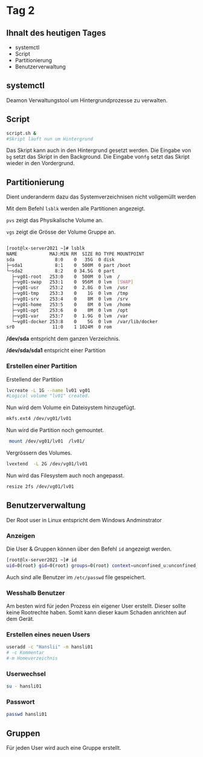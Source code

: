 # Tag 2

## Ihnalt des heutigen Tages
- systemctl
- Script
- Partitionierung
- Benutzerverwaltung


## systemctl

Deamon Verwaltungstool um Hintergrundprozesse zu verwalten. 

## Script 

```sh
script.sh &
#Skript läuft nun um Hintergrund
```

Das Skript kann auch in den Hintergrund gesetzt werden. 
Die Eingabe von `bg` setzt das Skript in den Background. 
Die Eingabe von`fg` setzt das Skript wieder in den Vordergrund. 

## Partitionierung

Dient underanderm dazu das Systemverzeichnisen nicht vollgemüllt werden

Mit dem Befehl `lsblk` werden alle Partitionen angezeigt. 

`pvs` zeigt das Physikalische Volume an. 

`vgs` zeigt die Grösse der Volume Gruppe an. 

```sh

[root@lx-server2021 ~]# lsblk
NAME            MAJ:MIN RM  SIZE RO TYPE MOUNTPOINT
sda               8:0    0   35G  0 disk 
├─sda1            8:1    0  500M  0 part /boot
└─sda2            8:2    0 34.5G  0 part 
  ├─vg01-root   253:0    0  500M  0 lvm  /
  ├─vg01-swap   253:1    0  956M  0 lvm  [SWAP]
  ├─vg01-usr    253:2    0  2.8G  0 lvm  /usr
  ├─vg01-tmp    253:3    0    1G  0 lvm  /tmp
  ├─vg01-srv    253:4    0    8M  0 lvm  /srv
  ├─vg01-home   253:5    0    8M  0 lvm  /home
  ├─vg01-opt    253:6    0    8M  0 lvm  /opt
  ├─vg01-var    253:7    0  1.9G  0 lvm  /var
  └─vg01-docker 253:8    0    5G  0 lvm  /var/lib/docker
sr0              11:0    1 1024M  0 rom  

```
**/dev/sda** entspricht dem ganzen Verzeichnis. 

**/dev/sda/sda1** entspricht einer Partition

### Erstellen einer Partition

Erstellend der Partition
```sh
lvcreate -L 1G --name lv01 vg01
#Logical volume "lv01" created.
```

Nun wird dem Volume ein Dateisystem hinzugefügt. 

```sh
mkfs.ext4 /dev/vg01/lv01 
```

Nun wird die Partition noch gemountet. 

```sh
 mount /dev/vg01/lv01  /lv01/
```
Vergrössern des Volumes.
```sh
lvextend  -L 2G /dev/vg01/lv01 
```

Nun wird das Filesystem auch noch angepasst. 

```sh
resize 2fs /dev/vg01/lv01 
```

## Benutzerverwaltung

Der Root user in Linux entspricht dem Windows Andminstrator

### Anzeigen

Die User & Gruppen können über den Befehl `id` angezeigt werden. 

```sh
[root@lx-server2021 ~]# id
uid=0(root) gid=0(root) groups=0(root) context=unconfined_u:unconfined_r:unconfined_t:s0-s0:c0.c1023

```

Auch sind alle Benutzer im `/etc/passwd` file gespeichert. 

### Wesshalb Benutzer

Am besten wird für jeden Prozess ein eigener User erstellt. Dieser sollte keine Rootrechte haben. Somit kann dieser kaum Schaden anrichten auf dem Gerät. 

### Erstellen eines neuen Users
```sh
useradd -c "Hanslii" -m hansli01
# -c Kommentar
#-m Homeverzeichnis
```

### Userwechsel
```sh
su - hansli01
```

### Passwort

```sh
passwd hansli01
```
## Gruppen
Für jeden User wird auch eine Gruppe erstellt. 
